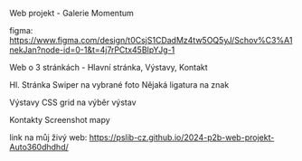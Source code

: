 Web projekt - Galerie Momentum

figma: https://www.figma.com/design/t0CsjS1CDadMz4tw5OQ5yJ/Schov%C3%A1nekJan?node-id=0-1&t=4j7rPCtx45BIpYJg-1

Web o 3 stránkách - Hlavní stránka, Výstavy, Kontakt

Hl. Stránka
Swiper na vybrané foto
Nějaká ligatura na znak

Výstavy
CSS grid na výběr výstav

Kontakty
Screenshot mapy

link na můj živý web: https://pslib-cz.github.io/2024-p2b-web-projekt-Auto360dhdhd/
